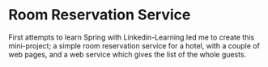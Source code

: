 # Room Reservation Service
First attempts to learn Spring with Linkedin-Learning led me to create this mini-project;
a simple room reservation service for a hotel, with a couple of web pages, and a web service which gives the list of the whole guests.
